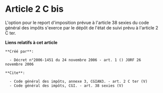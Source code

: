# Article 2 C bis

L'option pour le report d'imposition prévue à l'article 38 sexies du code général des impôts s'exerce par le dépôt de l'état
de suivi prévu à l'article 2 C ter.

**Liens relatifs à cet article**

	**Créé par**:

	  - Décret n°2006-1451 du 24 novembre 2006 - art. 1 () JORF 26 novembre 2006

	**Cite**:

	  - Code général des impôts, annexe 3, CGIAN3. - art. 2 C ter (V)
	  - Code général des impôts, CGI. - art. 38 sexies (V)
